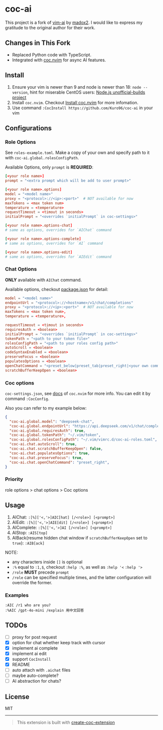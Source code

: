 # coc-ai

This project is a fork of [vim-ai](https://github.com/madox2/vim-ai) by [madox2](https://github.com/madox2).
I would like to express my gratitude to the original author for their work.

## Changes in This Fork

- Replaced Python code with TypeScript.
- Integrated with [coc.nvim](https://github.com/neoclide/coc.nvim) for async AI features.

## Install

1. Ensure your vim is newer than 9 and node is newer than 18: `node --version`,
hint for miserable CentOS users: [Node.js unofficial-builds project](https://github.com/nodejs/unofficial-builds?tab=readme-ov-file#local-installation)
2. Install `coc.nvim`. Checkout
 [Install coc.nvim](https://github.com/neoclide/coc.nvim/wiki/Install-coc.nvim)
 for more infomation.
3. Use command `:CocInstall https://github.com/Kuro96/coc-ai` in your vim

## Configurations

### Role Options

See `roles-example.toml`.
Make a copy of your own and specify path to it with `coc-ai.global.rolesConfigPath`.

Available Options, only `prompt` is **REQUIRED**:

```toml
[<your role name>]
prompt = "<extra prompt which will be add to user prompt>"

[<your role name>.options]
model = "<model name>"
proxy = "<protocol>://<ip>:<port>"  # NOT available for now
maxTokens = <max token num>
temperature = <temperature>
requestTimeout = <timout in seconds>
initialPrompt = "<overrides `initialPrompt` in coc-settings>"

[<your role name>.options-chat]
# same as options, overrides for `AIChat` command

[<your role name>.options-complete]
# same as options, overrides for `AI` command

[<your role name>.options-edit]
# same as options, overrides for `AIEdit` command
```

### Chat Options

**ONLY** available with `AIChat` command.

Available options, checkout
 [package.json](https://github.com/Kuro96/coc-ai/blob/main/package.json) for detail:

```toml
model = "<model name>"
endpointUrl = "<protocol>://<hostname>/v1/chat/completions"
proxy = "<protocol>://<ip>:<port>"  # NOT available for now
maxTokens = <max token num>,
temperature = <temperature>,

requestTimeout = <timout in seconds>
requiresAuth = <boolean>
initialPrompt = "<overrides `initialPrompt` in coc-settings>"
tokenPath = "<path to your token file>"
rolesConfigPath = "<path to your roles config path>"
autoScroll = <boolean>
codeSyntaxEnabled = <boolean>
preserveFocus = <boolean>
populatesOptions = <boolean>
openChatCommand = "<preset_below|preset_tab|preset_right|<your own command>>"
scratchBufferKeepOpen = <boolean>
```

### Coc options

`coc-settings.json`, see [docs](https://github.com/neoclide/coc.nvim/wiki/Using-the-configuration-file)
of `coc.nvim` for more info. You can edit it by command `:CocConfig`.

Also you can refer to my example below:

```json
{
  "coc-ai.global.model": "deepseek-chat",
  "coc-ai.global.endpointUrl": "https://api.deepseek.com/v1/chat/completions",
  "coc-ai.global.requiresAuth": true,
  "coc-ai.global.tokenPath": "~/.vim/token",
  "coc-ai.global.rolesConfigPath": "~/.vim/vimrc.d/coc-ai-roles.toml",
  "coc-ai.chat.autoScroll": true,
  "coc-ai.chat.scratchBufferKeepOpen": false,
  "coc-ai.chat.populatesOptions": true,
  "coc-ai.chat.preserveFocus": true,
  "coc-ai.chat.openChatCommand": "preset_right",
}
```

### Priority

role options > chat options > Coc options

## Usage

1. AIChat: `:[%]['<,'>]AIC[hat] [/<role>] [<prompt>]`
2. AIEdit: `:[%]['<,'>]AIE[dit] [/<role>] [<prompt>]`
3. AIComplete: `:[%]['<,'>]AI [/<role>] [<prompt>]`
4. AIStop: `:AIS[top]`
5. AIBack(resume hidden chat window if `scratchBufferKeepOpen` set to `true`): `:AIB[ack]`

NOTE:

- any characters inside `[]` is optional
- `:%` equal to `:1,$`, checkout `:help :%`, as well as `:help '<` `:help '>`
- `/role` **MUST** precede `prompt`
- `/role` can be specified multiple times, and the latter configuration will
 override the former.

### Examples

```viml
:AIC /r1 who are you?
:%AIC /gpt-4o-mini /explain 用中文回答
```

## TODOs

- [ ] proxy for post request
- [x] option for chat whether keep track with cursor
- [x] implement ai complete
- [x] implement ai edit
- [x] support `CocInstall`
- [x] README
- [ ] auto attach with `.aichat` files
- [ ] maybe auto-complete?
- [ ] AI abstraction for chats?

## License

MIT

---

> This extension is built with [create-coc-extension](https://github.com/fannheyward/create-coc-extension)
